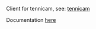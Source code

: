 Client for tennicam, see: [tennicam](https://github.com/intelligent-soft-robots/tennicam)

Documentation [here](https://intelligent-soft-robots.github.io/pam_documentation/C5_visual_ball_tracking.html)
